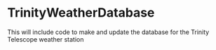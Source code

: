 # TrinityWeatherDatabase
This will include code to make and update the database for the Trinity Telescope weather station
